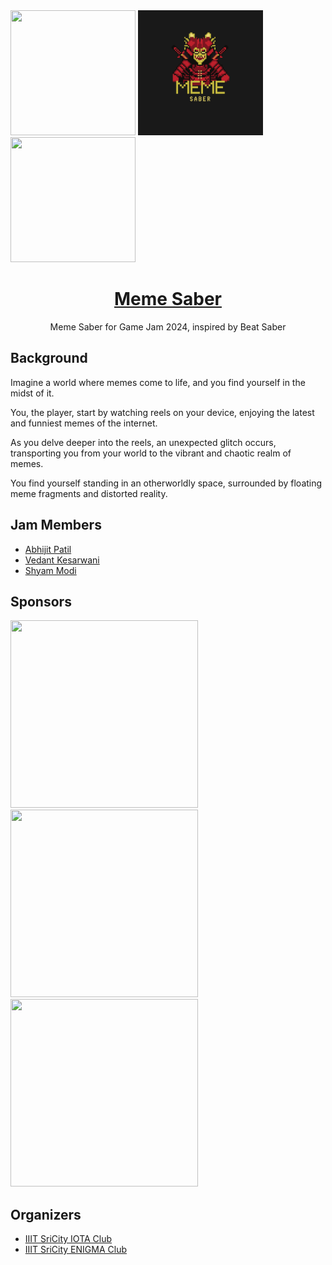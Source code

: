 <div class = "Images" display="flex">
  <img src="https://github.com/InventedSarawak/Popeyies/assets/78657126/06b50897-f876-4e84-8e30-d3ef08647de8" height="200" width="200">
  <img src="https://github.com/InventedSarawak/Popeyies/blob/main/rimberio%20(2).png" height="200" width="200">
  <img src="https://github.com/InventedSarawak/Popeyies/assets/78657126/a9396b73-bb02-408d-97f5-7e20eee51318" height="200" width="200">
</div>

<h1 align="center"> <a href="">Meme Saber</a> </h1>

<p align="center">Meme Saber for Game Jam 2024, inspired by Beat Saber</p>

## Background
Imagine a world where memes come to life, and you find yourself in the midst of it.

You, the player, start by watching reels on your device, enjoying the latest and funniest memes of the internet.

As you delve deeper into the reels, an unexpected glitch occurs, transporting you from your world to the vibrant and chaotic realm of memes.

You find yourself standing in an otherworldly space, surrounded by floating meme fragments and distorted reality.

## Jam Members

- [Abhijit Patil](https://github.com/abhijit-23blaze/)
- [Vedant Kesarwani](https://github.com/InventedSarawak/)
- [Shyam Modi](https://github.com/shyxmzYU/)

## Sponsors
<img src="https://github.com/InventedSarawak/Popeyies/assets/78657126/2c4724b4-defc-4136-a8aa-e65943ecb0f1" height="300" width="300">
<img src="https://github.com/InventedSarawak/Popeyies/assets/78657126/b1ec8fd7-4426-4f2f-a985-2482a6fc71ae" height="300" width="300">
<img src="https://github.com/InventedSarawak/Popeyies/assets/78657126/9475f56b-236e-48c8-902f-a6ddae14dbf7" height="300" width="300">

## Organizers

- [IIIT SriCity IOTA Club](https://www.linkedin.com/company/iota-iiits/)
- [IIIT SriCity ENIGMA Club](https://github.com/Enigma-IIITS/)
